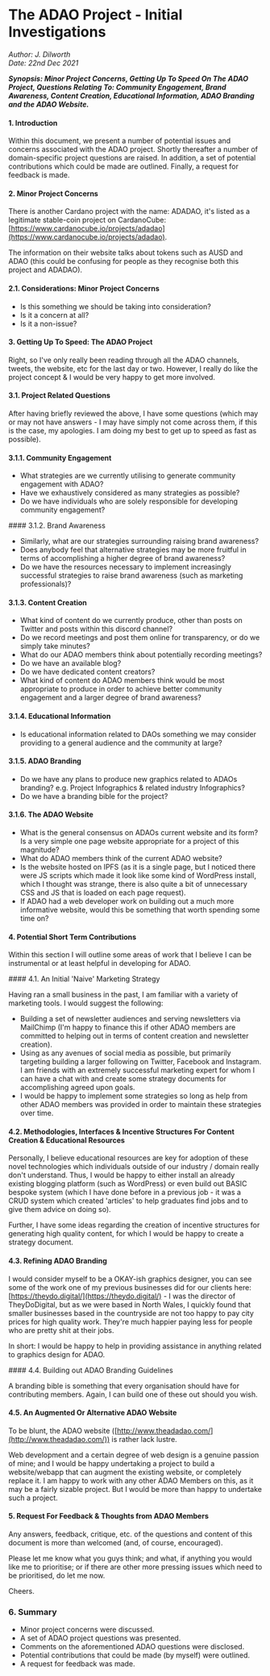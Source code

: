 # The ADAO Project - Initial Investigations

*Author: J. Dilworth* <br />
*Date: 22nd Dec 2021* <br />

***Synopsis: Minor Project Concerns, Getting Up To Speed On The ADAO Project, Questions Relating To: Community Engagement, Brand Awareness, Content Creation, Educational Information, ADAO Branding and the ADAO Website.***

#### 1. Introduction

Within this document, we present a number of potential issues and concerns associated with the ADAO project. Shortly thereafter a number of domain-specific project questions are raised. In addition, a set of potential contributions which could be made are outlined. Finally, a request for feedback is made.

#### 2. Minor Project Concerns

There is another Cardano project with the name: ADADAO, it's listed as a legitimate stable-coin project on CardanoCube: [https://www.cardanocube.io/projects/adadao](https://www.cardanocube.io/projects/adadao).

The information on their website talks about tokens such as AUSD and ADAO (this could be confusing for people as they recognise both this project and ADADAO).

#### 2.1. Considerations: Minor Project Concerns

* Is this something we should be taking into consideration? 
* Is it a concern at all? 
* Is it a non-issue?

#### 3. Getting Up To Speed: The ADAO Project

Right, so I've only really been reading through all the ADAO channels, tweets, the website, etc for the last day or two. However, I really do like the project concept & I would be very happy to get more involved.

#### 3.1. Project Related Questions

After having briefly reviewed the above, I have some questions (which may or may not have answers - I may have simply not come across them, if this is the case, my apologies. I am doing my best to get up to speed as fast as possible).

#### 3.1.1. Community Engagement

* What strategies are we currently utilising to generate community engagement with ADAO?
* Have we exhaustively considered as many strategies as possible?
* Do we have individuals who are solely responsible for developing community engagement?

#### 3.1.2. Brand Awareness

* Similarly, what are our strategies surrounding raising brand awareness?
* Does anybody feel that alternative strategies may be more fruitful in terms of accomplishing a higher degree of brand awareness?
* Do we have the resources necessary to implement increasingly successful strategies to raise brand awareness (such as marketing professionals)?

#### 3.1.3. Content Creation

* What kind of content do we currently produce, other than posts on Twitter and posts within this discord channel?
* Do we record meetings and post them online for transparency, or do we simply take minutes?
* What do our ADAO members think about potentially recording meetings?
* Do we have an available blog?
* Do we have dedicated content creators?
* What kind of content do ADAO members think would be most appropriate to produce in order to achieve better community engagement and a larger degree of brand awareness?

#### 3.1.4. Educational Information

* Is educational information related to DAOs something we may consider providing to a general audience and the community at large?

#### 3.1.5. ADAO Branding

* Do we have any plans to produce new graphics related to ADAOs branding? e.g. Project Infographics & related industry Infographics?
* Do we have a branding bible for the project?

#### 3.1.6. The ADAO Website

* What is the general consensus on ADAOs current website and its form? Is a very simple one page website appropriate for a project of this magnitude?
* What do ADAO members think of the current ADAO website?
* Is the website hosted on IPFS (as it is a single page, but I noticed there were JS scripts which made it look like some kind of WordPress install, which I thought was strange, there is also quite a bit of unnecessary CSS and JS that is loaded on each page request).
* If ADAO had a web developer work on building out a much more informative website, would this be something that worth spending some time on?

#### 4. Potential Short Term Contributions

Within this section I will outline some areas of work that I believe I can be instrumental or at least helpful in developing for ADAO.

#### 4.1. An Initial 'Naive' Marketing Strategy

Having ran a small business in the past, I am familiar with a variety of marketing tools. I would suggest the following:

* Building a set of newsletter audiences and serving newsletters via MailChimp (I'm happy to finance this if other ADAO members are committed to helping out in terms of content creation and newsletter creation).
* Using as any avenues of social media as possible, but primarily targeting building a larger following on Twitter, Facebook and Instagram. I am friends with an extremely successful marketing expert for whom I can have a chat with and create some strategy documents for accomplishing agreed upon goals.
* I would be happy to implement some strategies so long as help from other ADAO members was provided in order to maintain these strategies over time.

#### 4.2. Methodologies, Interfaces & Incentive Structures For Content Creation & Educational Resources

Personally, I believe educational resources are key for adoption of these novel technologies which individuals outside of our industry / domain really don't understand. Thus, I would be happy to either install an already existing blogging platform (such as WordPress) or even build out BASIC bespoke system (which I have done before in a previous job - it was a CRUD system which created 'articles' to help graduates find jobs and to give them advice on doing so).

Further, I have some ideas regarding the creation of incentive structures for generating high quality content, for which I would be happy to create a strategy document.

#### 4.3. Refining ADAO Branding

I would consider myself to be a OKAY-ish graphics designer, you can see some of the work one of my previous businesses did for our clients here: [https://theydo.digital/](https://theydo.digital/) - I was the director of TheyDoDigital, but as we were based in North Wales, I quickly found that smaller businesses based in the countryside are not too happy to pay city prices for high quality work. They're much happier paying less for people who are pretty shit at their jobs.

In short: I would be happy to help in providing assistance in anything related to graphics design for ADAO.

#### 4.4. Building out ADAO Branding Guidelines

A branding bible is something that every organisation should have for contributing members. Again, I can build one of these out should you wish.

#### 4.5. An Augmented Or Alternative ADAO Website

To be blunt, the ADAO website ([http://www.theadadao.com/](http://www.theadadao.com/)) is rather lack lustre.

Web development and a certain degree of web design is a genuine passion of mine; and I would be happy undertaking a project to build a website/webapp that can augment the existing website, or completely replace it. I am happy to work with any other ADAO Members on this, as it may be a fairly sizable project. But I would be more than happy to undertake such a project.

#### 5. Request For Feedback & Thoughts from ADAO Members

Any answers, feedback, critique, etc. of the questions and content of this document is more than welcomed (and, of course, encouraged).

Please let me know what you guys think; and what, if anything you would like me to prioritise; or if there are other more pressing issues which need to be prioritised, do let me now.

Cheers. 

### 6. Summary

* Minor project concerns were discussed.
* A set of ADAO project questions was presented.
* Comments on the aforementioned ADAO questions were disclosed.
* Potential contributions that could be made (by myself) were outlined.
* A request for feedback was made.
